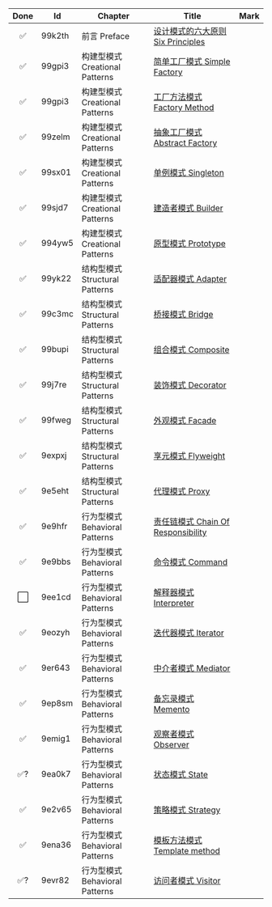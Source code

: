 | Done | Id     | Chapter                   | Title                                                                             | Mark |
|:----:|--------|---------------------------|-----------------------------------------------------------------------------------|------|
|  ✅   | 99k2th | 前言 Preface                | [设计模式的六大原则 Six Principles](SixPrinciples.md)                                      |      |
|  ✅   | 99gpi3 | 构建型模式 Creational Patterns | [简单工厂模式 Simple Factory](simple_factory/SimpleFactory.md)                          |      |
|  ✅   | 99gpi3 | 构建型模式 Creational Patterns | [工厂方法模式 Factory Method](factory_method/FactoryMethod.md)                          |      |
|  ✅   | 99zelm | 构建型模式 Creational Patterns | [抽象工厂模式 Abstract Factory](abstract_factory/AbstractFactory.md)                    |      |
|  ✅   | 99sx01 | 构建型模式 Creational Patterns | [单例模式 Singleton](singleton/Singleton.md)                                          |      |
|  ✅   | 99sjd7 | 构建型模式 Creational Patterns | [建造者模式 Builder](builder/Builder.md)                                               |      |
|  ✅   | 994yw5 | 构建型模式 Creational Patterns | [原型模式 Prototype](prototype/Prototype.md)                                          |      |
|  ✅   | 99yk22 | 结构型模式 Structural Patterns | [适配器模式 Adapter](adapter/Adapter.md)                                               |      |
|  ✅   | 99c3mc | 结构型模式 Structural Patterns | [桥接模式 Bridge](bridge/Bridge.md)                                                   |      |
|  ✅   | 99bupi | 结构型模式 Structural Patterns | [组合模式 Composite](composite/Composite.md)                                          |      |
|  ✅   | 99j7re | 结构型模式 Structural Patterns | [装饰模式 Decorator](decorator/Decorator.md)                                          |      |
|  ✅   | 99fweg | 结构型模式 Structural Patterns | [外观模式 Facade](facade/Facade.md)                                                   |      |
|  ✅   | 9expxj | 结构型模式 Structural Patterns | [享元模式 Flyweight](flyweight/Flyweight.md)                                          |      |
|  ✅   | 9e5eht | 结构型模式 Structural Patterns | [代理模式 Proxy](proxy/Proxy.md)                                                      |      |
|  ✅   | 9e9hfr | 行为型模式 Behavioral Patterns | [责任链模式 Chain Of Responsibility](chain_of_responsibility/ChainOfResponsibility.md) |      |
|  ✅   | 9e9bbs | 行为型模式 Behavioral Patterns | [命令模式 Command](command/Command.md)                                                |      |
|  ⬜   | 9ee1cd | 行为型模式 Behavioral Patterns | [解释器模式 Interpreter](interpreter/Interpreter.md)                                   |      |
|  ✅   | 9eozyh | 行为型模式 Behavioral Patterns | [迭代器模式 Iterator](iterator/Iterator.md)                                            |      |
|  ✅   | 9er643 | 行为型模式 Behavioral Patterns | [中介者模式 Mediator](mediator/Mediator.md)                                            |      |
|  ✅   | 9ep8sm | 行为型模式 Behavioral Patterns | [备忘录模式 Memento](memento/Memento.md)                                               |      |
|  ✅   | 9emig1 | 行为型模式 Behavioral Patterns | [观察者模式 Observer](observer/Observer.md)                                            |      |
|  ✅?  | 9ea0k7 | 行为型模式 Behavioral Patterns | [状态模式 State](state/State.md)                                                      |      |
|  ✅   | 9e2v65 | 行为型模式 Behavioral Patterns | [策略模式 Strategy](strategy/Strategy.md)                                             |      |
|  ✅   | 9ena36 | 行为型模式 Behavioral Patterns | [模板方法模式 Template method](template_method/TemplateMethod.md)                       |      |
|  ✅?  | 9evr82 | 行为型模式 Behavioral Patterns | [访问者模式 Visitor](visitor/Visitor.md)                                               |      |
